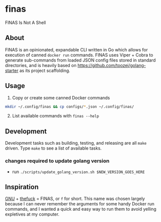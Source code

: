 # finas
FINAS Is Not A Shell

## About
FINAS is an opinionated, expandable CLI written in Go which allows for execution of canned `docker run` commands. FINAS uses Viper + Cobra to generate sub-commands from loaded JSON config files stored in standard directories, and is heavily based on https://github.com/toozej/golang-starter as its project scaffolding.

## Usage

1. Copy or create some canned Docker commands
```bash
mkdir ~/.config/finas && cp configs/*.json ~/.config/finas/ 
```

2. List available commands with `finas --help`

## Development

Development tasks such as building, testing, and releasing are all `make` driven. Type `make` to see a list of available tasks.

### changes required to update golang version
- run `./scripts/update_golang_version.sh $NEW_VERSION_GOES_HERE`

## Inspiration
[GNU](https://www.gnu.org/gnu/about-gnu.html) + [thefuck](https://github.com/nvbn/thefuck) = FINAS, or `f` for short.
This name was chosen largely because I can never remember the arguments for some handy Docker run commands, and I wanted a quick and easy way to run them to avoid yelling expletives at my computer.
